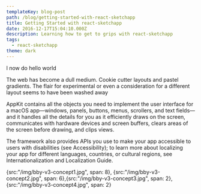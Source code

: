 ```yaml
---
templateKey: blog-post
path: /blog/getting-started-with-react-sketchapp
title: Getting Started with react-sketchapp
date: 2016-12-17T15:04:10.000Z
description: Learning how to get to grips with react-sketchapp
tags:
  - react-sketchapp
theme: dark
---
```


I now do hello world

The web has become a dull medium. Cookie cutter layouts and pastel gradients. The flair for experimental or even a consideration for a different layout seems to have been washed away

AppKit contains all the objects you need to implement the user interface for a macOS app—windows, panels, buttons, menus, scrollers, and text fields—and it handles all the details for you as it efficiently draws on the screen, communicates with hardware devices and screen buffers, clears areas of the screen before drawing, and clips views.

The framework also provides APIs you use to make your app accessible to users with disabilities (see Accessibility); to learn more about localizing your app for different languages, countries, or cultural regions, see Internationalization and Localization Guide.



<gallery-grid gallerydata='{"src":"/img/bby-v3-concept1.jpg"}'></gallery-grid>

<full-bleed-image  comptype="image" asset="/img/nyc-project-concepts.png"  inset caption="Early concept art"></full-bleed-image>

<full-bleed-image  comptype="image" asset="/img/nyc-project-concepts.png" ></full-bleed-image>

<full-bleed-image comptype="image" asset="/img/pressure-p.jpg" inset></full-bleed-image>

<full-bleed-video comptype="video" videosrc="/img/nyc.mp4" inset caption="video art"></full-bleed-video>

{src:"\/img/bby-v3-concept1.jpg", span: 8}, {src:"/img/bby-v3-concept2.jpg", span: 6},{src:"/img/bby-v3-concept3.jpg", span: 2},{src:"/img/bby-v3-concept4.jpg", span: 2}